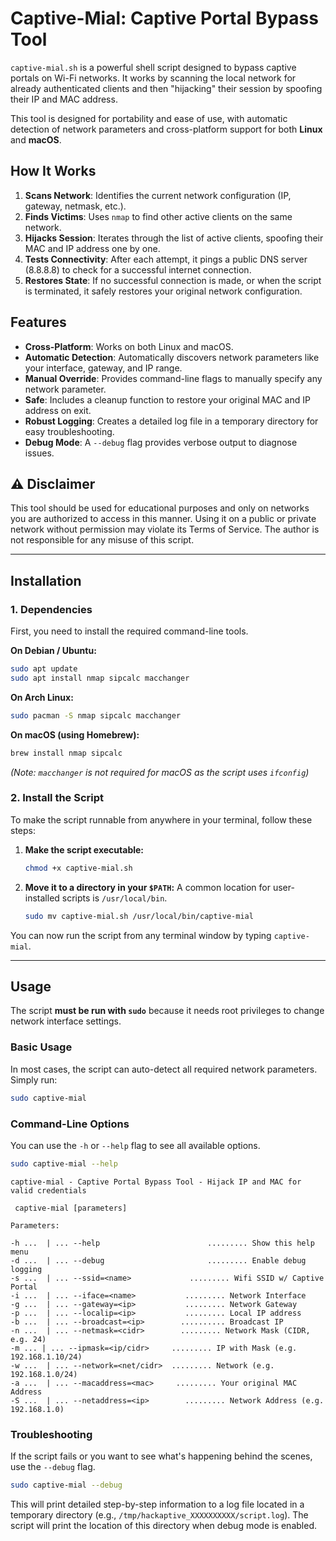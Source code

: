 # Captive-Mial: Captive Portal Bypass Tool

`captive-mial.sh` is a powerful shell script designed to bypass captive portals on Wi-Fi networks. It works by scanning the local network for already authenticated clients and then "hijacking" their session by spoofing their IP and MAC address.

This tool is designed for portability and ease of use, with automatic detection of network parameters and cross-platform support for both **Linux** and **macOS**.

## How It Works

1.  **Scans Network**: Identifies the current network configuration (IP, gateway, netmask, etc.).
2.  **Finds Victims**: Uses `nmap` to find other active clients on the same network.
3.  **Hijacks Session**: Iterates through the list of active clients, spoofing their MAC and IP address one by one.
4.  **Tests Connectivity**: After each attempt, it pings a public DNS server (8.8.8.8) to check for a successful internet connection.
5.  **Restores State**: If no successful connection is made, or when the script is terminated, it safely restores your original network configuration.

## Features

*   **Cross-Platform**: Works on both Linux and macOS.
*   **Automatic Detection**: Automatically discovers network parameters like your interface, gateway, and IP range.
*   **Manual Override**: Provides command-line flags to manually specify any network parameter.
*   **Safe**: Includes a cleanup function to restore your original MAC and IP address on exit.
*   **Robust Logging**: Creates a detailed log file in a temporary directory for easy troubleshooting.
*   **Debug Mode**: A `--debug` flag provides verbose output to diagnose issues.

## ⚠️ Disclaimer

This tool should be used for educational purposes and only on networks you are authorized to access in this manner. Using it on a public or private network without permission may violate its Terms of Service. The author is not responsible for any misuse of this script.

---

## Installation

### 1. Dependencies

First, you need to install the required command-line tools.

**On Debian / Ubuntu:**
```bash
sudo apt update
sudo apt install nmap sipcalc macchanger
```

**On Arch Linux:**
```bash
sudo pacman -S nmap sipcalc macchanger
```

**On macOS (using Homebrew):**
```bash
brew install nmap sipcalc
```
*(Note: `macchanger` is not required for macOS as the script uses `ifconfig`)*

### 2. Install the Script

To make the script runnable from anywhere in your terminal, follow these steps:

1.  **Make the script executable:**
    ```bash
    chmod +x captive-mial.sh
    ```

2.  **Move it to a directory in your `$PATH`:**
    A common location for user-installed scripts is `/usr/local/bin`.
    ```bash
    sudo mv captive-mial.sh /usr/local/bin/captive-mial
    ```

You can now run the script from any terminal window by typing `captive-mial`.

---

## Usage

The script **must be run with `sudo`** because it needs root privileges to change network interface settings.

### Basic Usage

In most cases, the script can auto-detect all required network parameters. Simply run:

```bash
sudo captive-mial
```

### Command-Line Options

You can use the `-h` or `--help` flag to see all available options.

```bash
sudo captive-mial --help
```

```text
captive-mial - Captive Portal Bypass Tool - Hijack IP and MAC for valid credentials

 captive-mial [parameters] 

Parameters:

-h ...  | ... --help                        ......... Show this help menu
-d ...  | ... --debug                       ......... Enable debug logging
-s ...  | ... --ssid=<name>             ......... Wifi SSID w/ Captive Portal
-i ...  | ... --iface=<name>           ......... Network Interface
-g ...  | ... --gateway=<ip>           ......... Network Gateway
-p ...  | ... --localip=<ip>           ......... Local IP address
-b ...  | ... --broadcast=<ip>        .......... Broadcast IP
-n ...  | ... --netmask=<cidr>        ......... Network Mask (CIDR, e.g. 24)
-m ... | ... --ipmask=<ip/cidr>     ......... IP with Mask (e.g. 192.168.1.10/24)
-w ...  | ... --network=<net/cidr>  ......... Network (e.g. 192.168.1.0/24)
-a ...  | ... --macaddress=<mac>     ......... Your original MAC Address
-S ...  | ... --netaddress=<ip>        ......... Network Address (e.g. 192.168.1.0)
```

### Troubleshooting

If the script fails or you want to see what's happening behind the scenes, use the `--debug` flag.

```bash
sudo captive-mial --debug
```

This will print detailed step-by-step information to a log file located in a temporary directory (e.g., `/tmp/hackaptive_XXXXXXXXXX/script.log`). The script will print the location of this directory when debug mode is enabled.
